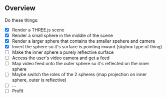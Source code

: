 ## Overview
Do these things:
- [x] Render a THREE.js scene
- [x] Render a small sphere in the middle of the scene
- [x] Render a larger sphere that contains the smaller spehere and camera
- [x] Invert the sphere so it's surface is pointing inward (skybox type of thing)
- [ ] Make the inner sphere a purely reflective surface
- [ ] Access the user's video camera and get a feed
- [ ] Map video feed onto the outer sphere so it's reflected on the inner sphere
- [ ] Maybe switch the roles of the 2 spheres (map projection on inner sphere, outer is reflective)
- [ ] ...
- [ ] Profit
